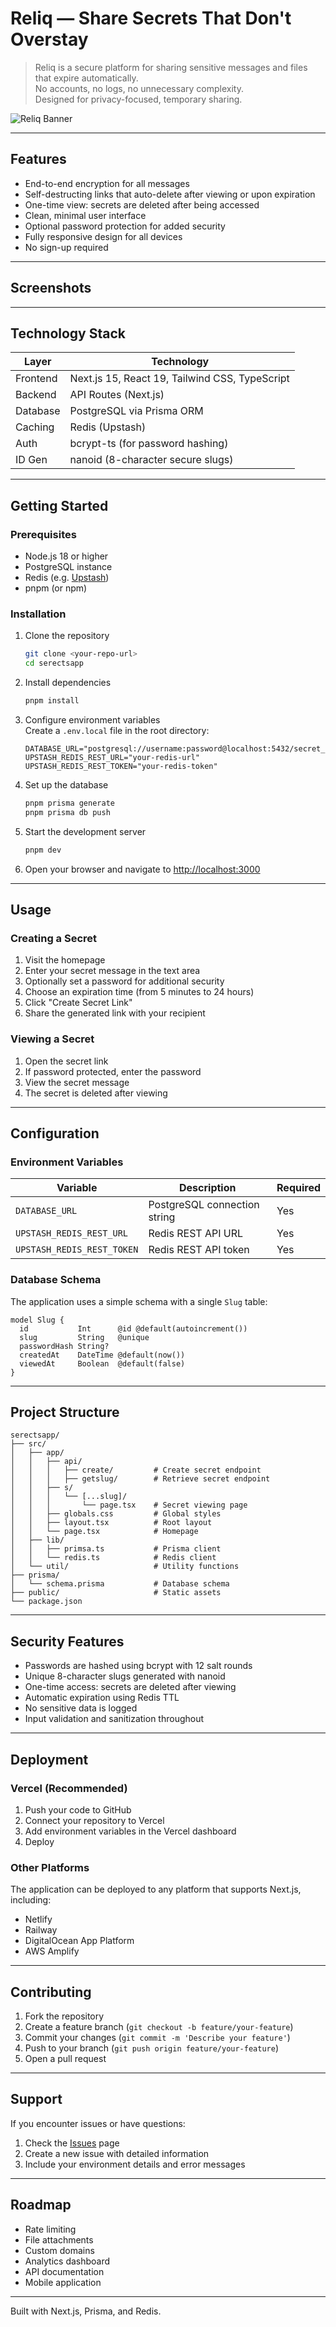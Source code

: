 # Reliq — Share Secrets That Don't Overstay

> Reliq is a secure platform for sharing sensitive messages and files that expire automatically.  
> No accounts, no logs, no unnecessary complexity.  
> Designed for privacy-focused, temporary sharing.

![Reliq Banner](./public/banner.png)

---

## Features

- End-to-end encryption for all messages
- Self-destructing links that auto-delete after viewing or upon expiration
- One-time view: secrets are deleted after being accessed
- Clean, minimal user interface
- Optional password protection for added security
- Fully responsive design for all devices
- No sign-up required

---

## Screenshots

<!-- Add screenshots of your app here -->

---

## Technology Stack

| Layer     | Technology                                 |
|-----------|--------------------------------------------|
| Frontend  | Next.js 15, React 19, Tailwind CSS, TypeScript |
| Backend   | API Routes (Next.js)                       |
| Database  | PostgreSQL via Prisma ORM                  |
| Caching   | Redis (Upstash)                            |
| Auth      | bcrypt-ts (for password hashing)           |
| ID Gen    | nanoid (8-character secure slugs)          |

---

## Getting Started

### Prerequisites
- Node.js 18 or higher
- PostgreSQL instance
- Redis (e.g. [Upstash](https://upstash.com))
- pnpm (or npm)

### Installation

1. Clone the repository
   ```bash
   git clone <your-repo-url>
   cd serectsapp
   ```

2. Install dependencies
   ```bash
   pnpm install
   ```

3. Configure environment variables  
   Create a `.env.local` file in the root directory:
   ```env
   DATABASE_URL="postgresql://username:password@localhost:5432/secret_share"
   UPSTASH_REDIS_REST_URL="your-redis-url"
   UPSTASH_REDIS_REST_TOKEN="your-redis-token"
   ```

4. Set up the database
   ```bash
   pnpm prisma generate
   pnpm prisma db push
   ```

5. Start the development server
   ```bash
   pnpm dev
   ```

6. Open your browser and navigate to [http://localhost:3000](http://localhost:3000)

---

## Usage

### Creating a Secret

1. Visit the homepage
2. Enter your secret message in the text area
3. Optionally set a password for additional security
4. Choose an expiration time (from 5 minutes to 24 hours)
5. Click "Create Secret Link"
6. Share the generated link with your recipient

### Viewing a Secret

1. Open the secret link
2. If password protected, enter the password
3. View the secret message
4. The secret is deleted after viewing

---

## Configuration

### Environment Variables

| Variable | Description | Required |
|----------|-------------|----------|
| `DATABASE_URL` | PostgreSQL connection string | Yes |
| `UPSTASH_REDIS_REST_URL` | Redis REST API URL | Yes |
| `UPSTASH_REDIS_REST_TOKEN` | Redis REST API token | Yes |

### Database Schema

The application uses a simple schema with a single `Slug` table:

```prisma
model Slug {
  id           Int      @id @default(autoincrement())
  slug         String   @unique
  passwordHash String?
  createdAt    DateTime @default(now())
  viewedAt     Boolean  @default(false)
}
```

---

## Project Structure

```
serectsapp/
├── src/
│   ├── app/
│   │   ├── api/
│   │   │   ├── create/         # Create secret endpoint
│   │   │   ├── getslug/        # Retrieve secret endpoint
│   │   ├── s/
│   │   │   └── [...slug]/
│   │   │       └── page.tsx    # Secret viewing page
│   │   ├── globals.css         # Global styles
│   │   ├── layout.tsx          # Root layout
│   │   └── page.tsx            # Homepage
│   ├── lib/
│   │   ├── primsa.ts           # Prisma client
│   │   └── redis.ts            # Redis client
│   └── util/                   # Utility functions
├── prisma/
│   └── schema.prisma           # Database schema
├── public/                     # Static assets
└── package.json
```

---

## Security Features

- Passwords are hashed using bcrypt with 12 salt rounds
- Unique 8-character slugs generated with nanoid
- One-time access: secrets are deleted after viewing
- Automatic expiration using Redis TTL
- No sensitive data is logged
- Input validation and sanitization throughout

---

## Deployment

### Vercel (Recommended)

1. Push your code to GitHub
2. Connect your repository to Vercel
3. Add environment variables in the Vercel dashboard
4. Deploy

### Other Platforms

The application can be deployed to any platform that supports Next.js, including:
- Netlify
- Railway
- DigitalOcean App Platform
- AWS Amplify

---

## Contributing

1. Fork the repository
2. Create a feature branch (`git checkout -b feature/your-feature`)
3. Commit your changes (`git commit -m 'Describe your feature'`)
4. Push to your branch (`git push origin feature/your-feature`)
5. Open a pull request

---


## Support

If you encounter issues or have questions:

1. Check the [Issues](../../issues) page
2. Create a new issue with detailed information
3. Include your environment details and error messages

---

## Roadmap

- Rate limiting
- File attachments
- Custom domains
- Analytics dashboard
- API documentation
- Mobile application

---

Built with Next.js, Prisma, and Redis.
